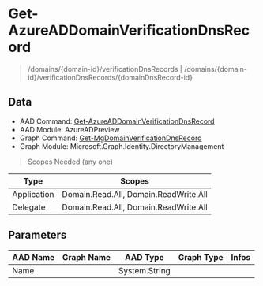 # Get-AzureADDomainVerificationDnsRecord

> /domains/{domain-id}/verificationDnsRecords | /domains/{domain-id}/verificationDnsRecords/{domainDnsRecord-id}

## Data

+ AAD Command: [Get-AzureADDomainVerificationDnsRecord](https://docs.microsoft.com/en-us/powershell/module/AzureADPreview/Get-AzureADDomainVerificationDnsRecord)
+ AAD Module: AzureADPreview
+ Graph Command: [Get-MgDomainVerificationDnsRecord](https://docs.microsoft.com/en-us/powershell/module/Microsoft.Graph.Identity.DirectoryManagement/Get-MgDomainVerificationDnsRecord)
+ Graph Module: Microsoft.Graph.Identity.DirectoryManagement

> Scopes Needed (any one)

|Type|Scopes|
|---|---|
|Application|Domain.Read.All, Domain.ReadWrite.All|
|Delegate|Domain.Read.All, Domain.ReadWrite.All|

## Parameters

|AAD Name|Graph Name|AAD Type|Graph Type|Infos|
|---|---|---|---|---|
|Name||System.String|||

